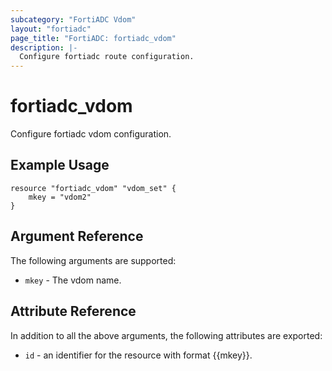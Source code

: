 ```yaml
---
subcategory: "FortiADC Vdom"
layout: "fortiadc"
page_title: "FortiADC: fortiadc_vdom"
description: |-
  Configure fortiadc route configuration.
---
```


# fortiadc_vdom
Configure fortiadc vdom configuration.

## Example Usage
```hcl
resource "fortiadc_vdom" "vdom_set" {
	mkey = "vdom2"
}

```

## Argument Reference

The following arguments are supported:

* `mkey` - The vdom name.

## Attribute Reference

In addition to all the above arguments, the following attributes are exported:
* `id` - an identifier for the resource with format {{mkey}}.

